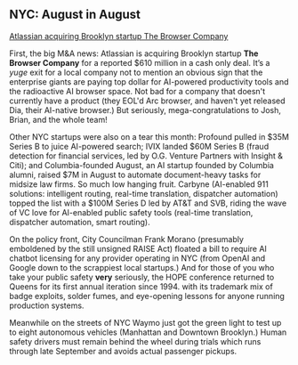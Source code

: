 ## NYC: August in August

[Atlassian acquiring Brooklyn startup The Browser Company](https://news.ycombinator.com/item?id=45126358)

First, the big M&A news: Atlassian is acquiring Brooklyn startup **The Browser Company** for a reported $610 million in a cash only deal. It’s a *yuge* exit for a local company not to mention an obvious sign that the enterprise giants are paying top dollar for AI-powered productivity tools and the radioactive AI browser space. Not bad for a company that doesn't currently have a product (they EOL'd  Arc browser, and haven't yet released Dia, their AI-native browser.) But seriously, mega-congratulations to Josh, Brian, and the whole team! 

Other NYC startups were also on a tear this month: Profound pulled in $35M Series B to juice AI-powered search; IVIX landed $60M Series B (fraud detection for financial services, led by O.G. Venture Partners with Insight & Citi); and Columbia-founded August, an AI startup founded by Columbia alumni, raised $7M in August to automate document-heavy tasks for midsize law firms. So much low hanging fruit. Carbyne (AI-enabled 911 solutions: intelligent routing, real-time translation, dispatcher automation) topped the list with a $100M Series D led by AT&T and SVB, riding the wave of VC love for AI-enabled public safety tools (real-time translation, dispatcher automation, smart routing).

On the policy front, City Councilman Frank Morano (presumably emboldened by the still unsigned RAISE Act) floated a bill to require AI chatbot licensing for any provider operating in NYC (from OpenAI and Google down to the scrappiest local startups.) And for those of you who take your public safety **very** seriously, the HOPE conference returned to Queens for its first annual iteration since 1994. with its trademark mix of badge exploits, solder fumes, and eye-opening lessons for anyone running production systems.

Meanwhile on the streets of NYC Waymo just got the green light to test up to eight autonomous vehicles (Manhattan and Downtown Brooklyn.) Human safety drivers must remain behind the wheel during trials which runs through late September and avoids actual passenger pickups.

